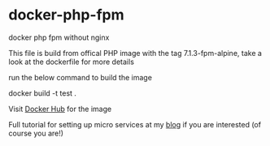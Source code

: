 # docker-php-fpm
docker php fpm without nginx

This file is build from offical PHP image with the tag 7.1.3-fpm-alpine, take a look at the dockerfile for more details

run the below command to build the image

docker build -t test .

Visit [Docker Hub](https://hub.docker.com/r/claylua/phpfpm/) for the image

Full tutorial for setting up micro services at my [blog](https://hungred.com/how-to/docker-mariadb-mysql-php-fpm-nginx-reverse-proxy-nginx-wordpress-phpmyadmin-setup/) if you are interested (of course you are!)
